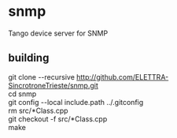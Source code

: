 # snmp
Tango device server for SNMP

## building
git clone --recursive http://github.com/ELETTRA-SincrotroneTrieste/snmp.git  
cd snmp  
git config --local include.path ../.gitconfig  
rm src/\*Class.cpp  
git checkout -f src/\*Class.cpp  
make
